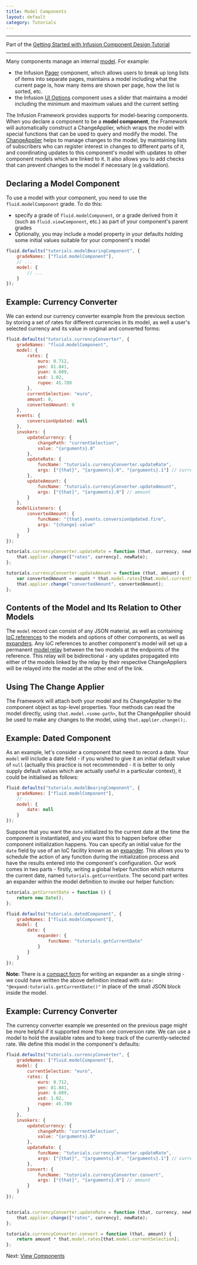```yaml
---
title: Model Components
layout: default
category: Tutorials
---
```


---
Part of the [Getting Started with Infusion Component Design Tutorial](GettingStartedWithInfusion.md)

---

Many components manage an internal [model](../FrameworkConcepts.md#model-objects). For example:

* the Infusion [Pager](../to-do/Pager.md) component, which allows users to break up long lists of items into separate
  pages, maintains a model including what the current page is, how many items are shown per page, how the list is
  sorted, etc.
* the Infusion [UI Options](../to-do/UserInterfaceOptions.md) component uses a slider that maintains a model including
  the minimum and maximum values and the current setting

The Infusion Framework provides supports for model-bearing components. When you declare a component to be a **model
component**, the Framework will automatically construct a ChangeApplier, which wraps the model with special functions
that can be used to query and modify the model. The [ChangeApplier](../ChangeApplier.md) helps to manage changes to the
model, by maintaining lists of subscribers who can register interest in changes to different parts of it, and
coordinating updates to this component's model with updates to other component models which are linked to it. It also
allows you to add checks that can prevent changes to the model if necessary (e.g validation).

## Declaring a Model Component

To use a model with your component, you need to use the `fluid.modelComponent` grade. To do this:

* specify a grade of `fluid.modelComponent`, or a grade derived from it (such as `fluid.viewComponent`, etc.) as part of
  your component's parent grades
* Optionally, you may include a model property in your defaults holding some initial values suitable for your
  component's model

```javascript
fluid.defaults("tutorials.modelBearingComponent", {
    gradeNames: ["fluid.modelComponent"],
    // ...
    model: {
        // ...
    }
});
```

## Example: Currency Converter

We can extend our currency converter example from the previous section by storing a set of rates for different
currencies in its model, as well a user's selected currency and its value in original and converted forms:

```javascript
fluid.defaults("tutorials.currencyConverter", {
    gradeNames: "fluid.modelComponent",
    model: {
        rates: {
            euro: 0.712,
            yen: 81.841,
            yuan: 6.609,
            usd: 1.02,
            rupee: 45.789
        },
        currentSelection: "euro",
        amount: 0,
        convertedAmount: 0
    },
    events: {
        conversionUpdated: null
    },
    invokers: {
        updateCurrency: {
            changePath: "currentSelection",
            value: "{arguments}.0"
        },
        updateRate: {
            funcName: "tutorials.currencyConverter.updateRate",
            args: ["{that}", "{arguments}.0", "{arguments}.1"] // currency, newRate
        },
        updateAmount: {
            funcName: "tutorials.currencyConverter.updateAmount",
            args: ["{that}", "{arguments}.0"] // amount
        }
    },
    modelListeners: {
        convertedAmount: {
            funcName: "{that}.events.conversionUpdated.fire",
            args: "{change}.value"
        }
    }
});

tutorials.currencyConverter.updateRate = function (that, currency, newRate) {
    that.applier.change(["rates", currency], newRate);
};

tutorials.currencyConverter.updateAmount = function (that, amount) {
    var convertedAmount = amount * that.model.rates[that.model.currentSelection];
    that.applier.change("convertedAmount", convertedAmount);
};
```

## Contents of the Model and Its Relation to Other Models

The `model` record can consist of any JSON material, as well as containing [IoC references](../IoCReferences.md) to the
models and options of other components, as well as [expanders](../ExpansionOfComponentOptions.md). Any IoC references to
another component's model will set up a permanent [model relay](../ModelRelay.md) between the two models at the
endpoints of the reference. This relay will be bidirectional - any updates propagated into either of the models linked
by the relay by their respective ChangeAppliers will be relayed into the model at the other end of the link.

## Using The Change Applier

The Framework will attach both your model and its ChangeApplier to the component object as top-level properties. Your
methods can read the model directly, using `that.model.<some-path>`, but the ChangeApplier should be used to make any
changes to the model, using `that.applier.change();`.

## Example: Dated Component

As an example, let's consider a component that need to record a date. Your `model` will include a date field - if you
wished to give it an initial default value of `null` (actually this practice is not recommended - it is better to only
supply default values which are actually useful in a particular context), it could be initialised as follows:

```javascript
fluid.defaults("tutorials.modelBearingComponent", {
    gradeNames: ["fluid.modelComponent"],
    // ...
    model: {
        date: null
    }
});
```

Suppose that you want the `date` initialized to the current date at the time the component is instantiated, and you want
this to happen before other component initialization happens. You can specify an initial value for the `date` field by
use of an IoC facility known as an [expander](../ExpansionOfComponentOptions.md#expanders). This allows you to schedule
the action of any function during the initialization process and have the results entered into the component's
configuration. Our work comes in two parts - firstly, writing a global helper function which returns the current date,
named `tutorials.getCurrentDate`. The second part writes an expander within the model definition to invoke our helper
function:

```javascript
tutorials.getCurrentDate = function () {
    return new Date();
};

fluid.defaults("tutorials.datedComponent", {
    gradeNames: ["fluid.modelComponent"],
    model: {
        date: {
            expander: {
                funcName: "tutorials.getCurrentDate"
            }
        }
    }
});
```

<div class="infusion-docs-note">

<strong>Note:</strong> There is a [compact form](../ExpansionOfComponentOptions.md#compact-format-for-expanders) for
writing an expander as a single string - we could have written the above definition instead with `date:
"@expand:tutorials.getCurrentDate()"` in place of the small JSON block inside the model.
</div>

## Example: Currency Converter

The currency converter example we presented on the previous page might be more helpful if it supported more than one
conversion rate. We can use a model to hold the available rates and to keep track of the currently-selected rate. We
define this model in the component's defaults:

```javascript
fluid.defaults("tutorials.currencyConverter", {
    gradeNames: ["fluid.modelComponent"],
    model: {
        currentSelection: "euro",
        rates: {
            euro: 0.712,
            yen: 81.841,
            yuan: 6.609,
            usd: 1.02,
            rupee: 45.789
        }
    },
    invokers: {
        updateCurrency: {
            changePath: "currentSelection",
            value: "{arguments}.0"
        },
        updateRate: {
            funcName: "tutorials.currencyConverter.updateRate",
            args: ["{that}", "{arguments}.0", "{arguments}.1"] // currency, newRate
        },
        convert: {
            funcName: "tutorials.currencyConverter.convert",
            args: ["{that}", "{arguments}.0"] // amount
        }
    }
});


tutorials.currencyConverter.updateRate = function (that, currency, newRate) {
    that.applier.change(["rates", currency], newRate);
};

tutorials.currencyConverter.convert = function (that, amount) {
    return amount * that.model.rates[that.model.currentSelection];
};
```

Next: [View Components](ViewComponents.md)
